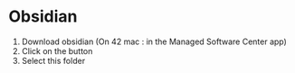 # Obsidian
1) Download obsidian (On 42 mac : in the Managed Software Center app)
2) Click on the <Open another vault> button
3) Select this folder 
